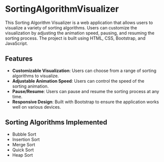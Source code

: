 # SortingAlgorithmVisualizer
This Sorting Algorithm Visualizer is a web application that allows users to visualize a variety of sorting algorithms.
Users can customize the visualization by adjusting the animation speed, pausing, and resuming the sorting process. 
The project is built using HTML, CSS, Bootstrap, and JavaScript.

## Features

- **Customizable Visualization**: Users can choose from a range of sorting algorithms to visualize.
- **Adjustable Animation Speed**: Users can control the speed of the sorting animation.
- **Pause/Resume**: Users can pause and resume the sorting process at any time.
- **Responsive Design**: Built with Bootstrap to ensure the application works well on various devices.

## Sorting Algorithms Implemented

- Bubble Sort
- Insertion Sort
- Merge Sort
- Quick Sort
- Heap Sort
